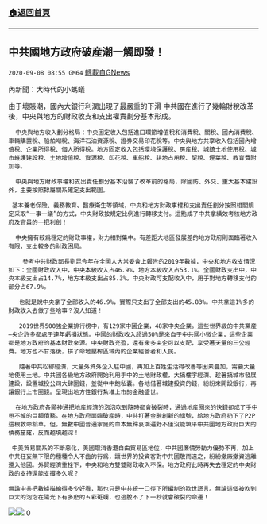 ###  [:house:返回首頁](https://github.com/ourhimalayas/txt)
---

## 中共國地方政府破産潮一觸即發！
`2020-09-08 08:55 GM64` [轉載自GNews](https://gnews.org/zh-hant/341092/)

內新聞：大時代的小螞蟻

由于壞賬潮，國內大銀行利潤出現了最嚴重的下滑
中共國在進行了幾輪財稅改革後，中央與地方的財政收支和支出權責劃分基本形成。

```
  中央與地方收入劃分格局：中央固定收入包括進口環節增值稅和消費稅、關稅、國內消費稅、車輛購置稅、船舶噸稅、海洋石油資源稅、證券交易印花稅等。中央與地方共享收入包括國內增值稅、企業所得稅、個人所得稅。地方固定收入包括環境保護稅、房産稅、城鎮土地使用稅、城市維護建設稅、土地增值稅、資源稅、印花稅、車船稅、耕地占用稅、契稅、煙葉稅、教育費附加等。

  中央與地方財政事權和支出責任劃分基本沿襲了改革前的格局，除國防、外交、重大基本建設外，主要按照隸屬關系確定支出範圍。

 基本養老保險、義務教育、醫療衛生等領域，中央和地方財政事權和支出責任劃分按照相關規定采取“一事一議”的方式，中央財政按規定比例進行轉移支付。這點成了中共拿績效考核地方政府及官員的一把利劍！

  中央擁有較爲穩定的財政事權，財力相對集中。有差距大地區發展差的地方政府則面臨著收入有限，支出較多的財政困局。

    參考中共財政部長劉昆今年在全國人大常委會上報告的2019年數據，中央和地方收支情況如下：全國財政收入中，中央本級收入占46.9%，地方本級收入占53.1%。全國財政支出中，中央本級支出占14.7%，地方本級支出占85.3%。中央財政可支配收入中，用于對地方轉移支付的部分占67.9%。

   也就是說中央拿了全部收入的46.9%，實際只支出了全部支出的45.83%。中共拿這1%多的財政收入去做了些啥事？沒人知道！

   2019世界500強企業排行榜中，有129家中國企業，48家中央企業。這些世界級的中共黨産—央企許多都處于連年虧損狀態。中國的財政收入超過50%是來自于中共國小微企業，這些企業都是地方政府的基本財政來源。中央財政充盈，還有衆多央企可以支配，享受著天量的三公經費。地方也不甘落後，拼了命地壓榨區域內的企業經營者和人民。

   隨著中共松綁經濟，大量外資外企入駐中國，再加上百姓生活得改善等因素疊加，需要大量地使用土地。中共國各級地方政府開始利用手中的土地財政權，大搞樓宇經濟。趁著搞城市發展建設，設置城投公司大肆圈錢，並從中中飽私囊。各地借著城建投資的錢，紛紛來開設銀行，再讓銀行上市圈錢。呈現出地方性銀行紮堆上市的金融盛世。

  在地方政府各顯神通把地産經濟的泡泡吹到隨時都會破裂時，通過地産圈來的快錢卻成了手中甩不掉的巨額債務。在地方政府面臨破産時，中共打著金融創新的旗號，給地方政府扔下了P2P這根救命稻草。但，無數中國普通家庭的血本無歸哀鴻遍野不僅沒能填平中共國地方政府巨大的債務窟窿，反而越填越深！

 中美貿易關系的不斷惡化，美國取消香港自由貿易區地位，中共國廉價勞動力優勢不再，加上中共狂妄無下限的種種令人不齒的行爲，讓世界的投資客對中共國敬而遠之，紛紛撤廠撤資逃離遷入他國。外貿經濟重挫下，中央和地方雙雙財政收入不保。地方政府此時再失去穩定的中央財政的支持還能支撐多久呢？

無論中共把數據描繪得多少好看，那也只是中共統一口徑下所編制的欺世謊言。無論這個被吹到巨大的泡泡在陽光下有多麽的五彩斑斓，也逃脫不了下一秒就會破裂的命運！
```
![](https://s3.amazonaws.com/gnews-media-offload/wp-content/uploads/2020/09/08080915/Screenshot_2020-09-08-15-55-30-698_Discord.png)![](https://s3.amazonaws.com/gnews-media-offload/wp-content/uploads/2020/09/08080925/Screenshot_2020-09-08-15-58-36-240_Discord.png)
0
